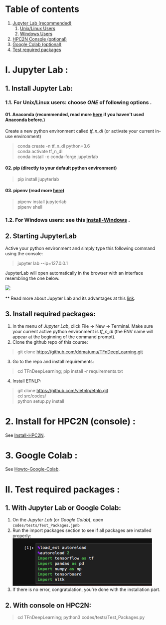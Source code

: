 # Table of contents
1. [Jupyter Lab (recommended)](#jupyter_lab)
    1. [Unix/Linux Users](#installation_linux_unix)
    2. [Windows Users](#installation_windows)
2. [HPC2N Console (optional)](#installation_hpc2n)
3. [Google Colab (optional)](#howto_google_colab)
4. [Test required packages](#test_packages)

# I. Jupyter Lab <a name="jupyter_lab"></a>:
## 1. Install Jupyter Lab:
### 1.1. For Unix/Linux users: choose *ONE* of following options <a name="installation_linux_unix"></a>.
#### 01. Anaconda (recommended, read more [here](https://www.anaconda.com/) if you haven't used Anaconda before.)
Create a new python environment called *tf_n_dl* (or activate your current in-use environment)
> conda create -n tf_n_dl python=3.6<br>
> conda activate tf_n_dl<br>
> conda install -c conda-forge jupyterlab
#### 02. pip (directly to your default python environment)
> pip install jupyterlab
#### 03. pipenv (read more [here](https://github.com/pypa/pipenv))
> pipenv install jupyterlab<br>
> pipenv shell
### 1.2. For Windows users: see this [Install-Windows](Install_Windows.md) <a name="installation_windows"></a>. 

## 2. Starting JupyterLab
Active your python environment and simply type this following command using the console:
> jupyter lab --ip=127.0.0.1

JupyterLab will open automatically in the browser with an interface resembling the one below.

![](https://cdn-images-1.medium.com/max/800/1*xo8LGAaxdBCKFQVFb8ZQ3g.png)

** Read more about Jupyter Lab and its advantages at this 
[link](https://towardsdatascience.com/jupyter-lab-evolution-of-the-jupyter-notebook-5297cacde6b?fbclid=IwAR3O0QkkhCwK1BBJM6akHOhcdM_ZtvgcrHzCYrJj3dJ3IvVS3gk6TSziuTk).

## 3. Install required packages:
1. In the menu of *Jupyter Lab*, click File -> New -> Terminal. Make sure your current active python environment is *tf_n_dl* (the ENV name will appear at the beginning of the command prompt).
2. Clone the github repo of this course:
> git clone https://github.com/ddmatumu/TFnDeepLearning.git
3. Go to the repo and install requirements:
> cd TFnDeepLearning; pip install -r requirements.txt
4. Install ETNLP:
> git clone https://github.com/vietnlp/etnlp.git<br>
> cd src/codes/<br>
> python setup.py install


# 2. Install for HPC2N (console) <a name="installation_hpc2n"></a>:
See [Install-HPC2N](Install-HPC2N.md).


# 3. Google Colab <a name="howto_google_colab"></a>:
See [Howto-Google-Colab](Howto_GoogleColab.md).


# II. Test required packages <a name="test_packages"></a>:
 
## 1. With **Jupyter Lab** or **Google Colab**:
1. On the *Jupyter Lab* (or *Google Colab*), open `codes/tests/Test_Packages.jpnb`
2. Run the import packages section to see if all packages are installed properly:
![](../data/images/img_test_import.png)
3. If there is no error, congratulation, you're done with the installation part.

## 2. With console on HPC2N:
> cd TFnDeepLearning; python3 codes/tests/Test_Packages.py
